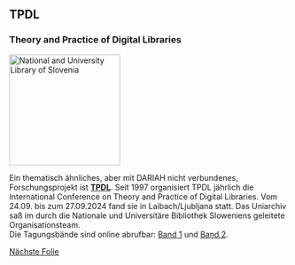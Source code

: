 ## TPDL
### Theory and Practice of Digital Libraries

<a><img src="media/03.jpg" alt="National and University Library of Slovenia" height="200px"/></a>

Ein thematisch ähnliches, aber mit DARIAH nicht verbundenes, Forschungsprojekt ist **[TPDL](http://www.tpdl.eu/)**. Seit 1997 organisiert TPDL jährlich die International Conference on Theory and Practice of Digital Libraries.
Vom 24.09. bis zum 27.09.2024 fand sie in Laibach/Ljubljana statt. Das Uniarchiv saß im durch die Nationale und Universitäre Bibliothek Sloweniens geleitete Organisationsteam.  
Die Tagungsbände sind online abrufbar: [Band 1](https://doi.org/10.1007/978-3-031-72437-4) und [Band 2](https://doi.org/10.1007/978-3-031-72440-4).

[Nächste Folie](08.md)

